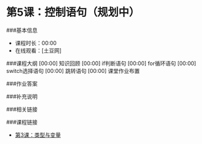 第5课：控制语句（规划中）
==========================

###基本信息
- 课程时长：00:00
- 在线观看：[土豆网]

###课程大纲
	[00:00] 知识回顾
	[00:00] if判断语句
	[00:00] for循环语句
	[00:00] switch选择语句
	[00:00] 跳转语句
	[00:00] 课堂作业布置
	
###作业答案


###补充说明


###相关链接


###课程链接
- [第3课：类型与变量](../lecture3/lecture3.md)